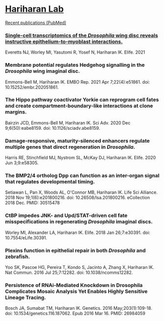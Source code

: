 # [Hariharan Lab](https://mcb.berkeley.edu/labs/hariharan/) 

[Recent publications (PubMed)](https://pubmed.ncbi.nlm.nih.gov/?term=Hariharan+IK&show_snippets=off&sort=pubdate)

### [Single-cell transcriptomics of the *Drosophila* wing disc reveals instructive epithelium-to-myoblast interactions.](https://elifesciences.org/articles/61276)
Everetts NJ, Worley MI, Yasutomi R, Yosef N, Hariharan IK. Elife. 2021

### Membrane potential regulates Hedgehog signalling in the *Drosophila* wing imaginal disc.
Emmons-Bell M, Hariharan IK.
EMBO Rep. 2021 Apr 7;22(4):e51861. doi: 10.15252/embr.202051861.

### The Hippo pathway coactivator Yorkie can reprogram cell fates and create compartment-boundary-like interactions at clone margins.
Bairzin JCD, Emmons-Bell M, Hariharan IK.
Sci Adv. 2020 Dec 9;6(50):eabe8159. doi: 10.1126/sciadv.abe8159.

### Damage-responsive, maturity-silenced enhancers regulate multiple genes that direct regeneration in *Drosophila*.
Harris RE, Stinchfield MJ, Nystrom SL, McKay DJ, Hariharan IK.
Elife. 2020 Jun 3;9:e58305.

### The BMP2/4 ortholog Dpp can function as an inter-organ signal that regulates developmental timing.
Setiawan L, Pan X, Woods AL, O'Connor MB, Hariharan IK. Life Sci Alliance. 2018 Nov 19;1(6):e201800216. doi: 10.26508/lsa.201800216. eCollection 2018 Dec.
PMID: 30515478

### CtBP impedes JNK- and Upd/STAT-driven cell fate misspecifications in regenerating *Drosophila* imaginal discs.
Worley MI, Alexander LA, Hariharan IK.
Elife. 2018 Jan 26;7:e30391. doi: 10.7554/eLife.30391.

### Plexins function in epithelial repair in both *Drosophila* and zebrafish.
Yoo SK, Pascoe HG, Pereira T, Kondo S, Jacinto A, Zhang X, Hariharan IK.
Nat Commun. 2016 Jul 25;7:12282. doi: 10.1038/ncomms12282.

### Persistence of RNAi-Mediated Knockdown in Drosophila Complicates Mosaic Analysis Yet Enables Highly Sensitive Lineage Tracing.
Bosch JA, Sumabat TM, Hariharan IK.
Genetics. 2016 May;203(1):109-18. doi: 10.1534/genetics.116.187062. Epub 2016 Mar 16.
PMID: 26984059 
